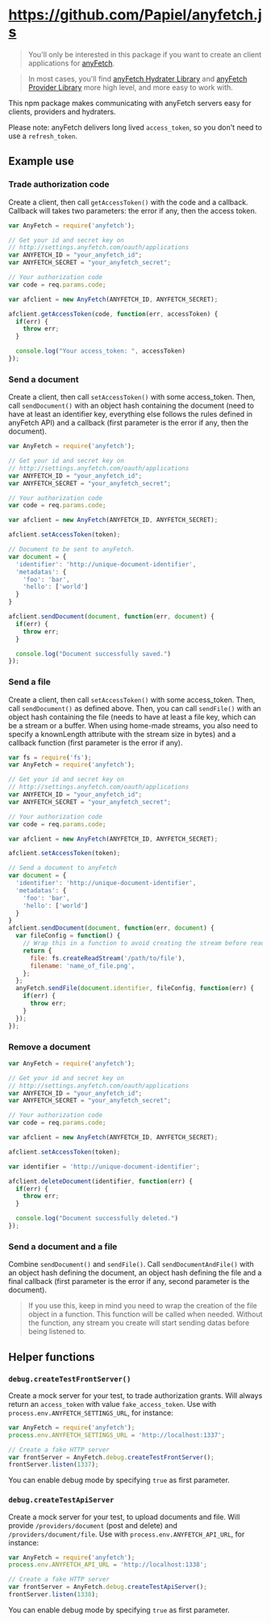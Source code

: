https://github.com/Papiel/anyfetch.js
=====================================

> You'll only be interested in this package if you want to create an client applications for [anyFetch](http://anyFetch.com).

> In most cases, you'll find [anyFetch Hydrater Library](https://github.com/Papiel/anyfetch-hydratation.js) and [anyFetch Provider Library](https://github.com/Papiel/anyfetch-provider.js) more high level, and more easy to work with.

This npm package makes communicating with anyFetch servers easy for clients, providers and hydraters.

Please note: anyFetch delivers long lived `access_token`, so you don't need to use a `refresh_token`.

Example use
-----------

### Trade authorization code
Create a client, then call `getAccessToken()` with the code and a callback. Callback will takes two parameters: the error if any, then the access token.

```javascript
var AnyFetch = require('anyfetch');

// Get your id and secret key on
// http://settings.anyfetch.com/oauth/applications
var ANYFETCH_ID = "your_anyfetch_id";
var ANYFETCH_SECRET = "your_anyfetch_secret";

// Your authorization code
var code = req.params.code;

var afclient = new AnyFetch(ANYFETCH_ID, ANYFETCH_SECRET);

afclient.getAccessToken(code, function(err, accessToken) {
  if(err) {
    throw err;
  }

  console.log("Your access_token: ", accessToken)
});
```

### Send a document
Create a client, then call `setAccessToken()` with some access_token. Then, call `sendDocument()` with an object hash containing the document (need to have at least an identifier key, everything else follows the rules defined in anyFetch API) and a callback (first parameter is the error if any, then the document).

```javascript
var AnyFetch = require('anyfetch');

// Get your id and secret key on
// http://settings.anyfetch.com/oauth/applications
var ANYFETCH_ID = "your_anyfetch_id";
var ANYFETCH_SECRET = "your_anyfetch_secret";

// Your authorization code
var code = req.params.code;

var afclient = new AnyFetch(ANYFETCH_ID, ANYFETCH_SECRET);

afclient.setAccessToken(token);

// Document to be sent to anyFetch.
var document = {
  'identifier': 'http://unique-document-identifier',
  'metadatas': {
    'foo': 'bar',
    'hello': ['world']
  }
}

afclient.sendDocument(document, function(err, document) {
  if(err) {
    throw err;
  }

  console.log("Document successfully saved.")
});
```

### Send a file
Create a client, then call `setAccessToken()` with some access_token. Then, call `sendDocument()` as defined above.
Then, you can call `sendFile()` with an object hash containing the file (needs to have at least a file key, which can be a stream or a buffer. When using home-made streams, you also need to specify a knownLength attribute with the stream size in bytes) and a callback function (first parameter is the error if any).

```javascript
var fs = require('fs');
var AnyFetch = require('anyfetch');

// Get your id and secret key on
// http://settings.anyfetch.com/oauth/applications
var ANYFETCH_ID = "your_anyfetch_id";
var ANYFETCH_SECRET = "your_anyfetch_secret";

// Your authorization code
var code = req.params.code;

var afclient = new AnyFetch(ANYFETCH_ID, ANYFETCH_SECRET);

afclient.setAccessToken(token);

// Send a document to anyFetch
var document = {
  'identifier': 'http://unique-document-identifier',
  'metadatas': {
    'foo': 'bar',
    'hello': ['world']
  }
}
afclient.sendDocument(document, function(err, document) {
  var fileConfig = function() {
    // Wrap this in a function to avoid creating the stream before reading it.
    return {
      file: fs.createReadStream('/path/to/file'),
      filename: 'name_of_file.png',
    };
  };
  anyFetch.sendFile(document.identifier, fileConfig, function(err) {
    if(err) {
      throw err;
    }
  });
});
```

### Remove a document
```javascript
var AnyFetch = require('anyfetch');

// Get your id and secret key on
// http://settings.anyfetch.com/oauth/applications
var ANYFETCH_ID = "your_anyfetch_id";
var ANYFETCH_SECRET = "your_anyfetch_secret";

// Your authorization code
var code = req.params.code;

var afclient = new AnyFetch(ANYFETCH_ID, ANYFETCH_SECRET);

afclient.setAccessToken(token);

var identifier = 'http://unique-document-identifier';

afclient.deleteDocument(identifier, function(err) {
  if(err) {
    throw err;
  }

  console.log("Document successfully deleted.")
});
```

### Send a document and a file
Combine `sendDocument()` and `sendFile()`.
Call `sendDocumentAndFile()` with an object hash defining the document, an object hash defining the file and a final callback (first parameter is the error if any, second parameter is the document).

> If you use this, keep in mind you need to wrap the creation of the file object in a function. This function will be called when needed. Without the function, any stream you create will start sending datas before being listened to.

## Helper functions

### `debug.createTestFrontServer()`
Create a mock server for your test, to trade authorization grants.
Will always return an `access_token` with value `fake_access_token`.
Use with `process.env.ANYFETCH_SETTINGS_URL`, for instance:

```javascript
var AnyFetch = require('anyfetch');
process.env.ANYFETCH_SETTINGS_URL = 'http://localhost:1337';

// Create a fake HTTP server
var frontServer = AnyFetch.debug.createTestFrontServer();
frontServer.listen(1337);
```

You can enable debug mode by specifying `true` as first parameter.

### `debug.createTestApiServer`
Create a mock server for your test, to upload documents and file.
Will provide `/providers/document` (post and delete) and `/providers/document/file`.
Use with `process.env.ANYFETCH_API_URL`, for instance:

```javascript
var AnyFetch = require('anyfetch');
process.env.ANYFETCH_API_URL = 'http://localhost:1338';

// Create a fake HTTP server
var frontServer = AnyFetch.debug.createTestApiServer();
frontServer.listen(1338);
```

You can enable debug mode by specifying `true` as first parameter.
